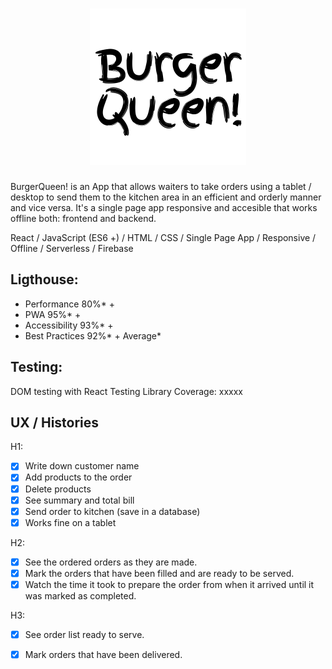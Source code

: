 <h1 align="center">
	<img width="250" src="./BQreadme.png" alt="Chalk">
</h1>

BurgerQueen! is an App that allows waiters to take orders using a tablet / desktop to send them to the kitchen area in an efficient and orderly manner and vice versa. It's a single page app responsive and accesible that works offline both: frontend and backend.

React / JavaScript (ES6 +) / HTML / CSS /
Single Page App / Responsive / Offline / Serverless / Firebase

## Ligthouse: 

- Performance 80%* + 
- PWA 95%* +
- Accessibility 93%* +
- Best Practices 92%* +
Average*

## Testing:

DOM testing with React Testing Library
Coverage: xxxxx

## UX / Histories

H1: 
* [x] Write down customer name
* [x] Add products to the order
* [x] Delete products
* [x] See summary and total bill
* [x] Send order to kitchen (save in a database)
* [x] Works fine on a tablet

H2:
* [x] See the ordered orders as they are made.
* [x] Mark the orders that have been filled and are ready to be served.
* [x] Watch the time it took to prepare the order from when it arrived until it was marked as completed.

H3:
* [x] See order list ready to serve.
* [x] Mark orders that have been delivered.



